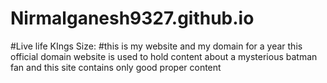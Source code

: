 # Nirmalganesh9327.github.io
#Live life KIngs Size:
#this is my website and my domain for a  year 
this official domain website is used to hold 
content about a mysterious batman fan
and this site contains only good proper content 
